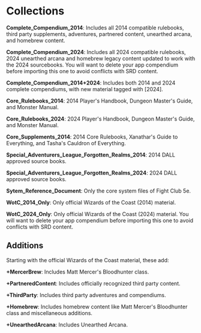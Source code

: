 # Collections

**Complete_Compendium_2014**: Includes all 2014 compatible rulebooks, third party supplements, adventures, partnered content, unearthed arcana, and homebrew content.

**Complete_Compendium_2024**: Includes all 2024 compatible rulebooks, 2024 unearthed arcana and homebrew legacy content updated to work with the 2024 sourcebooks. You will want to delete your app compendium before importing this one to avoid conflicts with SRD content.

**Complete_Compendium_2014+2024**: Includes both 2014 and 2024 complete compendiums, with new material tagged with [2024].

**Core_Rulebooks_2014**: 2014 Player's Handbook, Dungeon Master's Guide, and Monster Manual.

**Core_Rulebooks_2024**: 2024 Player's Handbook, Dungeon Master's Guide, and Monster Manual.

**Core_Supplements_2014**: 2014 Core Rulebooks, Xanathar's Guide to Everything, and Tasha's Cauldron of Everything.

**Special_Adventurers_League_Forgotten_Realms_2014**: 2014 DALL approved source books.

**Special_Adventurers_League_Forgotten_Realms_2024**: 2024 DALL approved source books.

**Sytem_Reference_Document**: Only the core system files of Fight Club 5e.

**WotC_2014_Only**: Only official Wizards of the Coast (2014) material.

**WotC_2024_Only**: Only official Wizards of the Coast (2024) material. You will want to delete your app compendium before importing this one to avoid conflicts with SRD content.

## Additions

Starting with the official Wizards of the Coast material, these add:

**+MercerBrew**: Includes Matt Mercer's Bloodhunter class.

**+PartneredContent**: Includes officially recognized third party content.

**+ThirdParty**: Includes third party adventures and compendiums.

**+Homebrew**: Includes homebrew content like Matt Mercer's Bloodhunter class and miscellaneous additions.

**+UnearthedArcana**: Includes Unearthed Arcana.
